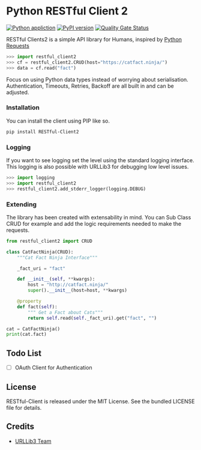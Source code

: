 # Python RESTful Client 2
[![Python appliction](https://github.com/johnbrandborg/restful-client2/workflows/Python%20application/badge.svg)](https://github.com/johnbrandborg/restful-client2/actions?query=workflow%3A%22Python+application%22)
[![PyPI version](https://badge.fury.io/py/RESTful-Client.svg)](https://pypi.org/project/RESTful-Client2/)
[![Quality Gate Status](https://sonarcloud.io/api/project_badges/measure?project=johnbrandborg_restful-client&metric=alert_status)](https://sonarcloud.io/summary/new_code?id=johnbrandborg_restful-client)

RESTful Clients2 is a simple API library for Humans, inspired by [Python Requests](https://requests.readthedocs.io/en/latest/)

```python
>>> import restful_client2
>>> cf = restful_client2.CRUD(host="https://catfact.ninja/")
>>> data = cf.read("fact")
```

Focus on using Python data types instead of worrying about serialisation.
Authentication, Timeouts, Retries, Backoff are all built in and can be adjusted.

### Installation

You can install the client using PIP like so.

```bash
pip install RESTful-Client2
```

### Logging

If you want to see logging set the level using the standard logging interface.
This logging is also possible with URLLib3 for debugging low level issues.

``` python
>>> import logging
>>> import restful_client2
>>> restful_client2.add_stderr_logger(logging.DEBUG)
```

### Extending

The library has been created with extensability in mind.  You can Sub Class CRUD
for example and add the logic requirements needed to make the requests.

```python
from restful_client2 import CRUD

class CatFactNinja(CRUD):
    """Cat Fact Ninja Interface"""

    _fact_uri = "fact"

    def __init__(self, **kwargs):
        host = "http://catfact.ninja/"
        super().__init__(host=host, **kwargs)

    @property
    def fact(self):
        """ Get a Fact about Cats"""
        return self.read(self._fact_uri).get("fact", "")

cat = CatFactNinja()
print(cat.fact)
```

## Todo List
- [ ] OAuth Client for Authentication

## License
RESTful-Client is released under the MIT License. See the bundled LICENSE file for details.

## Credits
* [URLLib3 Team](https://github.com/urllib3)
